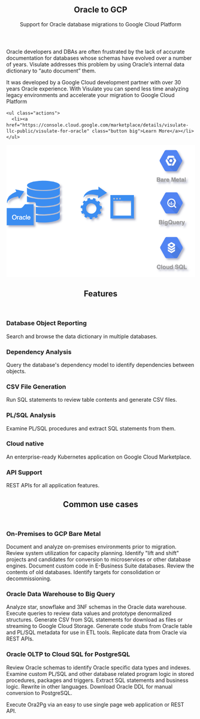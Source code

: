 <div>
<!-- Banner -->
<section id="banner">
  <div class="content">
    <header>
      <h1>Oracle to GCP</h1>
      <p>Support for Oracle database migrations to Google Cloud Platform</p>
    </header>
    <p>Oracle developers and DBAs are often frustrated by the lack of accurate documentation for databases whose schemas have evolved over a number of years. Visulate addresses this problem by using Oracle’s internal data dictionary to “auto document” them.</p>
    <p>It was developed by a Google Cloud development partner with over 30 years Oracle experience. With Visulate you can spend less time analyzing legacy environments and accelerate your migration to Google Cloud Platform</p>

    <ul class="actions">
      <li><a href="https://console.cloud.google.com/marketplace/details/visulate-llc-public/visulate-for-oracle" class="button big">Learn More</a></li>
    </ul>
  </div>
  <span class="image">
    <img src="images/visulate-for-oracle.png" alt="Visulate for Oracle" style="height: auto"/>
  </span>
</section>

<!-- Section -->
  <section>
    <header class="major">
      <h2>Features</h2>
    </header>
    <div class="features">
      <article>
        <span class="icon solid fa-database"></span>
        <div class="content">
          <h3>Database Object Reporting</h3>
          <p>Search and browse the data dictionary in multiple databases.</p>
        </div>
      </article>
      <article>
        <span class="icon solid fa-sitemap"></span>
        <div class="content">
          <h3>Dependency Analysis</h3>
         <p>Query the database's dependency model to identify dependencies between objects.</p>
        </div>
      </article>
      <article>
        <span class="icon solid fa-file"></span>
        <div class="content">
          <h3>CSV File Generation</h3>
          <p>Run SQL statements to review table contents and generate CSV files.</p>
        </div>
      </article>
      <article>
        <span class="icon solid fa-search"></span>
        <div class="content">
          <h3>PL/SQL Analysis</h3>
          <p>Examine PL/SQL procedures and extract SQL statements from them.</p>
        </div>
      </article>
            <article>
        <span class="icon solid fa-cloud"></span>
        <div class="content">
          <h3>Cloud native</h3>
          <p>An enterprise-ready Kubernetes application on Google Cloud Marketplace.</p>
        </div>
      </article>
      <article>
        <span class="icon solid fa-wrench"></span>
        <div class="content">
          <h3>API Support</h3>
          <p>REST APIs for all application features.</p>
        </div>
      </article>
    </div>
  </section>
</div>
<div>
  <header class="major">
    <h2>Common use cases</h2>
  </header>
</div>

### On-Premises to GCP Bare Metal

Document and analyze on-premises environments prior to migration. Review system utilization for capacity planning. Identify "lift and shift" projects and candidates for conversion to microservices or other database engines. Document custom code in E-Business Suite databases. Review the contents of old databases. Identify targets for consolidation or decommissioning.

### Oracle Data Warehouse to Big Query

Analyze star, snowflake and 3NF schemas in the Oracle data warehouse. Execute queries to review data values and prototype denormalized structures. Generate CSV from SQL statements for download as files or streaming to Google Cloud Storage. Generate code stubs from Oracle table and PL/SQL metadata for use in ETL tools. Replicate data from Oracle via REST APIs.

### Oracle OLTP to Cloud SQL for PostgreSQL

Review Oracle schemas to identify Oracle specific data types and indexes. Examine custom PL/SQL and other database related program logic in stored procedures, packages and triggers. Extract SQL statements and business logic. Rewrite in other languages. Download Oracle DDL for manual conversion to PostgreSQL.

Execute Ora2Pg via an easy to use single page web application or REST API.
